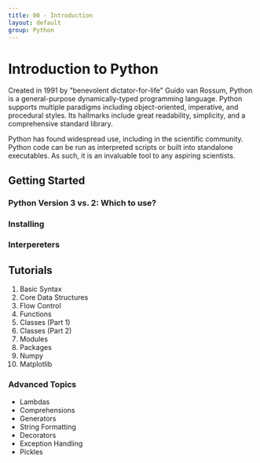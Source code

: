 ```yaml
---
title: 00 - Introduction
layout: default
group: Python
---
```


# Introduction to Python

Created in 1991 by "benevolent dictator-for-life" Guido van Rossum, Python is a
general-purpose dynamically-typed programming language. Python supports multiple
paradigms including object-oriented, imperative, and procedural styles. Its
hallmarks include great readability, simplicity, and a comprehensive standard
library. 

Python has found widespread use, including in the scientific community.
Python code can be run as interpreted scripts or built into standalone
executables. As such, it is an invaluable tool to any aspiring scientists.

## Getting Started

### Python Version 3 vs. 2: Which to use?

### Installing

### Interpereters


## Tutorials

 1. Basic Syntax
 1. Core Data Structures
 1. Flow Control
 1. Functions
 1. Classes (Part 1)
 1. Classes (Part 2)
 1. Modules
 1. Packages
 1. Numpy
 1. Matplotlib

### Advanced Topics

 * Lambdas
 * Comprehensions
 * Generators
 * String Formatting
 * Decorators
 * Exception Handling
 * Pickles

